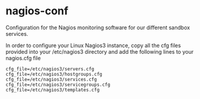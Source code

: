 nagios-conf
===========

Configuration for the Nagios monitoring software for our different sandbox services.

In order to configure your Linux Nagios3 instance, copy all the cfg files provided into your /etc/nagios3 directory and add the following lines to your nagios.cfg file



```
cfg_file=/etc/nagios3/servers.cfg
cfg_file=/etc/nagios3/hostgroups.cfg
cfg_file=/etc/nagios3/services.cfg
cfg_file=/etc/nagios3/servicegroups.cfg
cfg_file=/etc/nagios3/templates.cfg
```